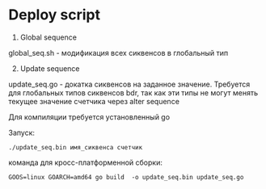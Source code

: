 # Deploy script

1. Global sequence

global_seq.sh - модификация всех сиквенсов в глобальный тип

2. Update sequence 

update_seq.go - докатка сиквенсов на заданное значение. Требуется для глобальных типов сиквенсов bdr, так как эти типы не могут менять текущее значение счетчика через alter sequence

Для компиляции требуется установленный go


Запуск:
```
./update_seq.bin имя_сиквенса счетчик
```

команда для кросс-платформенной сборки:

``` 
GOOS=linux GOARCH=amd64 go build  -o update_seq.bin update_seq.go
```
